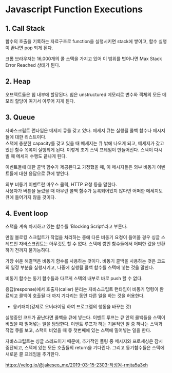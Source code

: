 # Javascript Function Executions

## 1. Call Stack

함수의 호출을 기록하는 자료구조로 function을 실행시키면 stack에 쌓이고, 함수 실행이 끝나면 pop 되게 된다.

크롬 브라우저는 16,000개의 콜 스택을 가지고 있어 이 범위를 벗어나면 Max Stack Error Reached 상태가 된다.

## 2. Heap

오브젝트들은 힙 내부에 할당된다. 힙은 unstructured 메모리로 변수와 객체의 모든 메모리 할당이 여기서 이루어 지게 된다.

## 3. Queue

자바스크립트 런타임은 메세지 큐를 갖고 있다. 메세지 큐는 실행될 콜백 함수나 메시지들에 대한 리스트이다.  
스택에 충분한 capacity를 갖고 있을 때 메세지는 큐 밖에 나오게 되고, 메세지가 갖고있던 함수 목록이 실행되게 된다. 이렇게 초기 스택 프레임이 만들어진다.
스택이 다시 빌 때 메세지 수행도 끝나게 된다.

이벤트들에 대한 콜백 함수가 제공된다고 가정했을 때, 이 메시지들은 외부 비동기 이벤트들에 대한 응답으로 큐에 쌓인다.

외부 비동기 이벤트란 마우스 클릭, HTTP 요청 등을 말한다.  
사용자가 버튼을 눌렀을 때 아무런 콜백 함수가 등록되어있지 않다면 어떠한 메세지도 큐에 들어가지 않을 것이다.

## 4. Event loop

스택을 계속 차지하고 있는 함수를 'Blocking Script'라고 부른다.

만일 블로킹 스크립트가 작업을 처리하는 중에 다른 비동기 요청이 들어올 경우 싱글 스레드인 자바스크립트는 아무것도 할 수 없다. 스택에 쌓인 함수들에서 어떠한 값을 반환하기 전까지 불가능하다.

가장 쉬운 해결책은 비동기 함수를 사용하는 것이다. 비동기 콜백을 사용하는 것은 코드의 일정 부분을 실행시키고, 나중에 실행될 콜백 함수를 스택에 넣는 것을 말한다.

비동기 함수는 동기 함수들과 다르게 스택의 내부로 바로 push 할 수 없다.

응답(response)에서 호출자(caller) 분리는 자바스크립트 런타임이 비동기 명령이 완료되고 콜백이 호출될 때 까지 기다리는 동안 다른 일을 하는 것을 허용한다.

* 몽키패치(강제로 오버라이딩 하여 프로그램의 행동을 바꾸는 것)

실행중인 코드가 끝난다면 콜백을 큐에 넣는다. 이벤트 루프는 큐 안의 콜백들을 스택이 비었을 때 밀어넣는 일을 담당한다. 이벤트 루프가 하는 기본적인 일 중 하나는 스택과 작업 큐를 보고, 스택이 비었을 때 큐 첫번째에 있는 스택에 밀어넣는 일을 한다.

자바스크립트는 싱글 스레드이기 때문에, 추가적인 폴링 중 메시지와 프로세싱은 잠시 중단되고, 스택에 있는 모든 호출들의 return을 기다린다. 그리고 동기함수들은 스택에 새로운 콜 프레임을 추가한다.

<https://velog.io/@jakeseo_me/2019-03-15-2303-작성됨-rmjta5a3xh>
